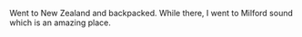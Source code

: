 Went to New Zealand and backpacked.
While there, I went to Milford sound which is an amazing place.

